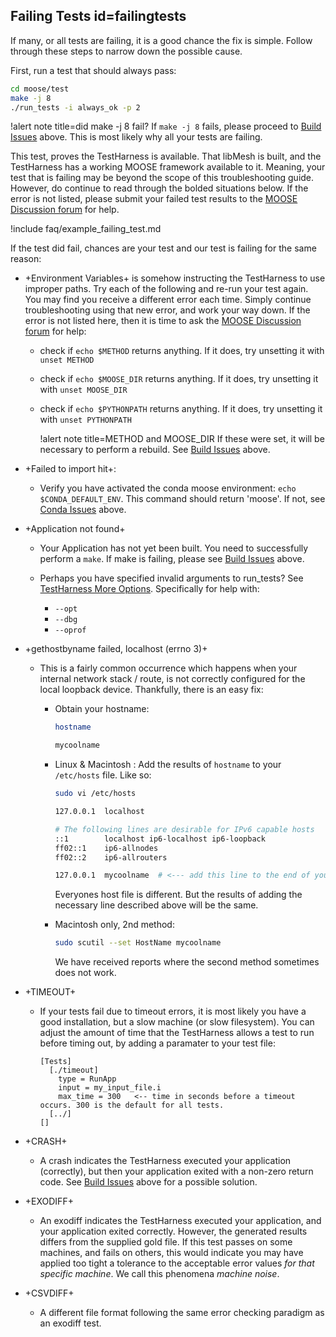 ## Failing Tests id=failingtests

If many, or all tests are failing, it is a good chance the fix is simple. Follow through these steps
to narrow down the possible cause.

First, run a test that should always pass:

```bash
cd moose/test
make -j 8
./run_tests -i always_ok -p 2
```

!alert note title=did make -j 8 fail?
If `make -j 8` fails, please proceed to [Build Issues](help/troubleshooting.md#buildissues) above.
This is most likely why all your tests are failing.

This test, proves the TestHarness is available. That libMesh is built, and the TestHarness has a
working MOOSE framework available to it. Meaning, your test that is failing may be beyond the scope
of this troubleshooting guide. However, do continue to read through the bolded situations below. If
the error is not listed, please submit your failed test results to the
[MOOSE Discussion forum](https://github.com/idaholab/moose/discussions) for help.

!include faq/example_failing_test.md

If the test did fail, chances are your test and our test is failing for the same reason:

- +Environment Variables+ is somehow instructing the TestHarness to use improper paths. Try each of
  the following and re-run your test again. You may find you receive a different error each time.
  Simply continue troubleshooting using that new error, and work your way down. If the error is not
  listed here, then it is time to ask the
  [MOOSE Discussion forum](https://github.com/idaholab/moose/discussions) for help:

  - check if `echo $METHOD` returns anything. If it does, try unsetting it with `unset METHOD`
  - check if `echo $MOOSE_DIR` returns anything. If it does, try unsetting it with `unset MOOSE_DIR`
  - check if `echo $PYTHONPATH` returns anything. If it does, try unsetting it with `unset PYTHONPATH`

    !alert note title=METHOD and MOOSE_DIR
    If these were set, it will be necessary to perform a rebuild. See
    [Build Issues](help/troubleshooting.md#buildissues) above.

- +Failed to import hit+:

  - Verify you have activated the conda moose environment: `echo $CONDA_DEFAULT_ENV`. This command
    should return 'moose'. If not, see [Conda Issues](help/troubleshooting.md#condaissues) above.

- +Application not found+

  - Your Application has not yet been built. You need to successfully perform a `make`. If make is
    failing, please see [Build Issues](help/troubleshooting.md#buildissues) above.

  - Perhaps you have specified invalid arguments to run_tests? See
    [TestHarness More Options](TestHarness.md#moreoptions). Specifically for help with:

    - `--opt`
    - `--dbg`
    - `--oprof`

- +gethostbyname failed, localhost (errno 3)+

  - This is a fairly common occurrence which happens when your internal network stack / route, is
    not correctly configured for the local loopback device. Thankfully, there is an easy fix:

    - Obtain your hostname:

      ```bash
      hostname

      mycoolname
      ```

    - Linux & Macintosh : Add the results of `hostname` to your `/etc/hosts` file. Like so:

      ```bash
      sudo vi /etc/hosts

      127.0.0.1  localhost

      # The following lines are desirable for IPv6 capable hosts
      ::1        localhost ip6-localhost ip6-loopback
      ff02::1    ip6-allnodes
      ff02::2    ip6-allrouters

      127.0.0.1  mycoolname  # <--- add this line to the end of your hosts file
      ```

      Everyones host file is different. But the results of adding the necessary line described above
      will be the same.

    - Macintosh only, 2nd method:

      ```bash
      sudo scutil --set HostName mycoolname
      ```

      We have received reports where the second method sometimes does not work.

- +TIMEOUT+

  - If your tests fail due to timeout errors, it is most likely you have a good installation, but a
    slow machine (or slow filesystem). You can adjust the amount of time that the TestHarness allows
    a test to run before timing out, by adding a paramater to your test file:

    ```pre
    [Tests]
      [./timeout]
        type = RunApp
        input = my_input_file.i
        max_time = 300   <-- time in seconds before a timeout occurs. 300 is the default for all tests.
      [../]
    []
    ```

- +CRASH+

  - A crash indicates the TestHarness executed your application (correctly), but then your
    application exited with a non-zero return code. See
    [Build Issues](help/troubleshooting.md#buildissues) above for a possible solution.

- +EXODIFF+

  - An exodiff indicates the TestHarness executed your application, and your application exited
    correctly. However, the generated results differs from the supplied gold file. If this test
    passes on some machines, and fails on others, this would indicate you may have applied too tight
    a tolerance to the acceptable error values *for that specific machine*. We call this phenomena
    *machine noise*.

- +CSVDIFF+

  - A different file format following the same error checking paradigm as an exodiff test.
